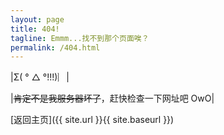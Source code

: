 ```yaml
---
layout: page
title: 404!
tagline: Emmm...找不到那个页面唉？
permalink: /404.html
---
```


|Σ( ° △ °!!!)︴|

|~~肯定不是我服务器坏了~~，赶快检查一下网址吧 OwO|

[返回主页]({{ site.url }}{{ site.baseurl }})
